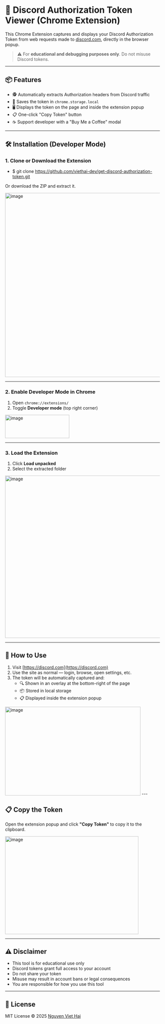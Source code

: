 # 🔐 Discord Authorization Token Viewer (Chrome Extension)

This Chrome Extension captures and displays your Discord Authorization Token from web requests made to [discord.com](https://discord.com), directly in the browser popup.

> ⚠️ For **educational and debugging purposes only**. Do not misuse Discord tokens.

---

## 📦 Features

- 🕵️ Automatically extracts Authorization headers from Discord traffic  
- 💾 Saves the token in `chrome.storage.local`  
- 🖥️ Displays the token on the page and inside the extension popup  
- 📋 One-click "Copy Token" button  
- ☕ Support developer with a "Buy Me a Coffee" modal  

---

## 🛠 Installation (Developer Mode)

### 1. Clone or Download the Extension

  - $ git clone https://github.com/viethai-dev/get-discord-authorization-token.git

Or download the ZIP and extract it.

<img width="800" height="600" alt="image" src="https://github.com/user-attachments/assets/4e4e60e1-dc22-413a-9073-34f3dbcfe9fb" />

---

### 2. Enable Developer Mode in Chrome

1. Open `chrome://extensions/`
2. Toggle **Developer mode** (top right corner)

<img width="209" height="76" alt="image" src="https://github.com/user-attachments/assets/abcdef5f-f355-4feb-b954-c2284c91be7f" />


---

### 3. Load the Extension

1. Click **Load unpacked**
2. Select the extracted folder

<img width="1019" height="529" alt="image" src="https://github.com/user-attachments/assets/62a8bce7-f9b4-4d6c-ac39-e94cb971fe3d" />


---

## 🚀 How to Use

1. Visit [https://discord.com](https://discord.com)
2. Use the site as normal — login, browse, open settings, etc.
3. The token will be automatically captured and:
   - 🔍 Shown in an overlay at the bottom-right of the page
   - 📦 Stored in local storage
   - 📋 Displayed inside the extension popup

<img width="441" height="289" alt="image" src="https://github.com/user-attachments/assets/b953d73f-1d93-4ff1-97ef-75e72ca27200" />
---

## 📋 Copy the Token

Open the extension popup and click **"Copy Token"** to copy it to the clipboard.

<img width="434" height="319" alt="image" src="https://github.com/user-attachments/assets/e30d3930-8f19-4420-a590-9cca199be417" />

---

## ⚠️ Disclaimer

- This tool is for educational use only  
- Discord tokens grant full access to your account  
- Do not share your token  
- Misuse may result in account bans or legal consequences  
- You are responsible for how you use this tool  
---

## 📄 License

MIT License © 2025 [Nguyen Viet Hai](https://github.com/viethai-dev)
